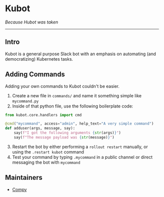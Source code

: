# Kubot
*Because Hubot was taken*

---

## Intro
Kubot is a general purpose Slack bot with an emphasis on automating (and democratizing) Kubernetes tasks.

## Adding Commands
Adding your own commands to Kubot couldn't be easier.

1. Create a new file in `commands/` and name it something simple like `mycommand.py`
2. Inside of that python file, use the following boilerplate code:
```python
from kubot.core.handlers import cmd

@cmd("mycommand", access="admin", help_text="A very simple command")
def adduser(args, message, say):
    say(f"I got the following arguments {str(args)}")
    say(f"The message payload was {str(message)}")
```
3. Restart the bot by either performing a `rollout restart` manually, or using the `.restart kubot` command
4. Test your command by typing `.mycommand` in a public channel or direct messaging the bot with `mycommand`

## Maintainers
- [Compy](https://github.com/compy)
